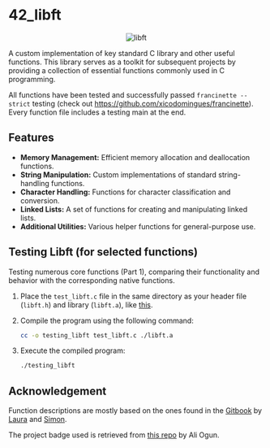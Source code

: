 # 42_libft
<p align="center">
    <img src="https://github.com/alx-sch/42_libft/assets/134595144/bce87494-3c97-4028-ab66-83a48190603d" alt="libft" />
</p>

A custom implementation of key standard C library and other useful functions. This library serves as a toolkit for subsequent projects by providing a collection of essential functions commonly used in C programming.

All functions have been tested and successfully passed `francinette --strict` testing (check out https://github.com/xicodomingues/francinette).  
Every function file includes a testing main at the end.

## Features

- **Memory Management:** Efficient memory allocation and deallocation functions.
- **String Manipulation:** Custom implementations of standard string-handling functions.
- **Character Handling:** Functions for character classification and conversion.
- **Linked Lists:** A set of functions for creating and manipulating linked lists.
- **Additional Utilities:** Various helper functions for general-purpose use.

## Testing Libft (for selected functions)

Testing numerous core functions (Part 1), comparing their functionality and behavior with the corresponding native functions.

1. Place the `test_libft.c` file in the same directory as your header file (`libft.h`) and library (`libft.a`), like [this](https://github.com/alx-sch/42_libft/tree/main/testing_libft).

2. Compile the program using the following command:

    ```bash
    cc -o testing_libft test_libft.c ./libft.a
    ```

3. Execute the compiled program:

    ```bash
    ./testing_libft
    ```
## Acknowledgement
Function descriptions are mostly based on the ones found in the [Gitbook](https://42-cursus.gitbook.io/guide/rank-00/libft) by [Laura](https://github.com/TheBrisly) and [Simon](https://github.com/Laendrun).

The project badge used is retrieved from [this repo](https://github.com/ayogun/42-project-badges) by Ali Ogun.
